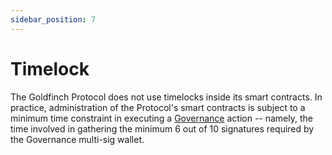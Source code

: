 ```yaml
---
sidebar_position: 7
---
```


# Timelock

The Goldfinch Protocol does not use timelocks inside its smart contracts. In practice, administration of the Protocol's smart contracts is subject to a minimum time constraint in executing a [Governance](./governance) action -- namely, the time involved in gathering the minimum 6 out of 10 signatures required by the Governance multi-sig wallet.
